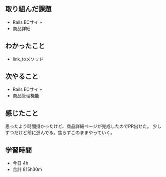 ## 取り組んだ課題
- Rails ECサイト
- 商品詳細

## わかったこと
- link_toメソッド

## 次やること
- Rails ECサイト
- 商品管理機能

## 感じたこと
思ったより時間掛かったけど、商品詳細ページが完成したのでPR出せた。
少しずつだけど前に進んでる。焦らずこのままやっていく。

## 学習時間
- 今日 4h
- 合計 815h30m
